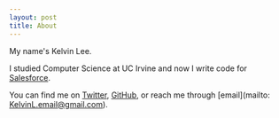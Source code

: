 ```yaml
---
layout: post 
title: About
---
```


My name's Kelvin Lee.

I studied Computer Science at UC Irvine and now I write code for [Salesforce](http://www.salesforce.com).

You can find me on [Twitter](http://www.twitter.com/kelvin_tweets), [GitHub](http://www.github.com/kelvin-git), or reach me through [email](mailto: KelvinL.email@gmail.com).
